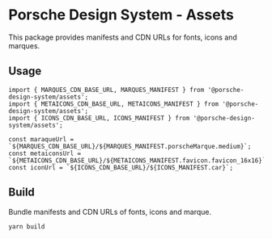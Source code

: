 # Porsche Design System - Assets

This package provides manifests and CDN URLs for fonts, icons and marques.

## Usage

```
import { MARQUES_CDN_BASE_URL, MARQUES_MANIFEST } from '@porsche-design-system/assets';
import { METAICONS_CDN_BASE_URL, METAICONS_MANIFEST } from '@porsche-design-system/assets';
import { ICONS_CDN_BASE_URL, ICONS_MANIFEST } from '@porsche-design-system/assets';

const maraqueUrl = `${MARQUES_CDN_BASE_URL}/${MARQUES_MANIFEST.porscheMarque.medium}`;
const metaiconsUrl = `${METAICONS_CDN_BASE_URL}/${METAICONS_MANIFEST.favicon.favicon_16x16}`;
const iconUrl = `${ICONS_CDN_BASE_URL}/${ICONS_MANIFEST.car}`;
```

## Build

Bundle manifests and CDN URLs of fonts, icons and marque.

```
yarn build
```
